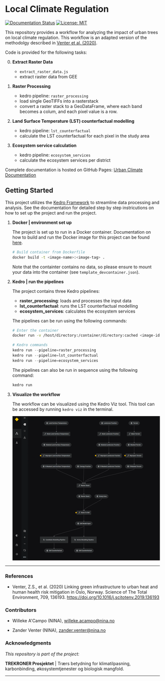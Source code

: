 Local Climate Regulation
========================

[![Documentation Status](https://readthedocs.org/projects/kedro-geospatial/badge/?version=latest)](https://ac-willeke.github.io/kedro-geospatial/html/index.html)
[![License: MIT](https://img.shields.io/badge/License-MIT-yellow.svg)](https://opensource.org/licenses/MIT)


This repository provides a workflow for analyzing the impact of urban trees on local climate regulation. This workflow is an adapted version of the methodolgy described in [Venter et al. (2020)](https://www.sciencedirect.com/science/article/pii/S0048969719361893).

Code is provided for the following tasks:

0. **Extract Raster Data**
    - `extract_raster_data.js`
    - extract raster data from GEE

1. **Raster Processing**
    - kedro pipeline: `raster_processing`
    - load single GeoTIFFs into a rasterstack
    - convert a raster stack to a GeoDataFrame, where each band becomes a colum, and each pixel value is a row.

2. **Land Surface Temperature (LST) counterfactual modelling**
    - kedro pipeline: `lst_counterfactual`
    - calculate the LST counterfactual for each pixel in the study area

3. **Ecosystem service calculation**
    - kedro pipeline: `ecosystem_services`
    - calculate the ecosystem services per district

Complete documentation is hosted on GitHub Pages: [Urban Climate Documentation](https://ac-willeke.github.io/urban-climate/html/index.html)


## Getting Started
This project utilizes the [Kedro Framework](https://docs.kedro.org/en/stable/index.html) to streamline data processing and analysis. See the documentation for detailed step by step instricutions on how to set up the project and run the project.

1. **Docker | environment set up**

    The project is set up to run in a Docker container. Documentation on how to build and run the Docker image for this project can be found [here](https://ac-willeke.github.io/urban-climate/html/docker.html).

    ```bash
    # Build container from Dockerfile
    docker build -t <image-name>:<image-tag> .
    ``````

    Note that the containter contains no data, so please ensure to mount your data into the container (see `template_devcontainer.json`).


2. **Kedro | run the pipelines**

    The project contains three Kedro pipelines:
    - **raster_processing**: loads and processes the input data
    - **lst_counterfactual**: runs the LST counterfactual modelling
    - **ecosystem_services**: calculates the ecosystem services

    The pipelines can be run using the following commands:
    ```bash
    # Enter the container
    docker run -v /host/directory:/container/directory:cached <image-id> kedro run --pipeline=<pipeline-name>

    ``````

    ```python
    # Kedro commands
    kedro run --pipeline=raster_processing
    kedro run --pipeline=lst_counterfactual
    kedro run --pipeline=ecosystem_services
    ```

    The pipelines can also be run in sequence using the following command:

    ```python
    kedro run
    ```

3. **Visualize the workflow**

    The workflow can be visualized using the Kedro Viz tool. This tool can be accessed by running `kedro viz` in the terminal.

    ![Kedro Viz](/docs/source/img/kedro_viz.png)

----------------

### **References**
- Venter, Z.S., et al. (2020) Linking green infrastructure to urban heat and human health risk mitigation in Oslo, Norway. Science of The Total Environment, 709, 136193. https://doi.org/10.1016/j.scitotenv.2019.136193

### **Contributors**

- Willeke A'Campo (NINA), willeke.acampo@nina.no

- Zander Venter (NINA), zander.venter@nina.no

### **Acknowledgments**

*This repository is part of the project:*

**TREKRONER Prosjektet** | Trærs betydning for klimatilpasning, karbonbinding, økosystemtjenester og biologisk mangfold.

----------------

